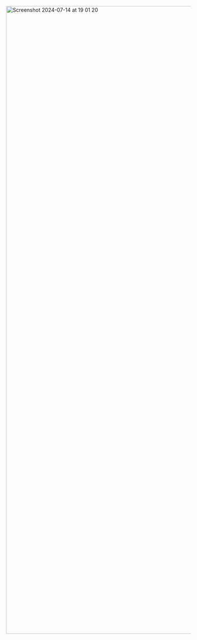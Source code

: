 <img width="1709" alt="Screenshot 2024-07-14 at 19 01 20" src="https://github.com/user-attachments/assets/3793e66d-93f0-4e1d-ae9a-4bef253c3275">

